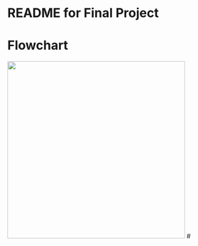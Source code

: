 # README for Final Project
# Flowchart
<img src="FinalProjectFlowchart.jpg" height = "400" width ="400">
# <https://youtu.be/DptD5mxASO8>
